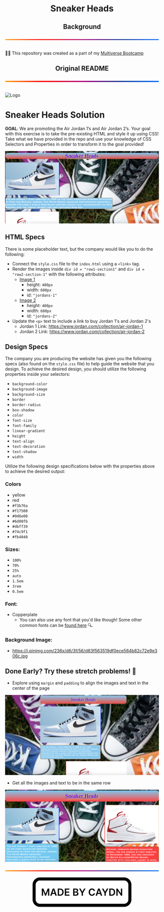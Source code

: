 <h1 align="center">Sneaker Heads</h1>
<div align="center">
  <h2>Background</h2>
  <img src="./img/gradient.svg" alt="A gradient separator used to distinguish sections of the page" draggable="false"
    style="max-width: 100%;" title="Gradient Separator">
</div>
<br>
<p>
  👨‍💻 This repository was created as a part of my <a href="https://www.multiverse.io/en-GB/programmes/software-engineering" draggable="false">Multiverse Bootcamp</a>
</p>
<div align="center">
  <h2>Original README</h2>
  <img src="./img/gradient.svg" alt="A gradient separator used to distinguish sections of the page" draggable="false"
    style="max-width: 100%;" title="Gradient Separator">
</div>
<br>
<p>
<img src="https://user-images.githubusercontent.com/44912347/202250287-a5d277c0-62fe-4180-9aa2-ed699404c771.jpg" alt="Logo">

# Sneaker Heads Solution
**GOAL**: We are promoting the Air Jordan 1’s and Air Jordan 2’s. Your goal with this exercise is to take the pre-existing HTML and style it up using CSS! Take what we have provided in the repo and use your knowledge of CSS Selectors and Properties in order to transform it to the goal provided!

![Final Output for Core Exercises](./CoreFinalImage.png)

## HTML Specs
There is some placeholder text, but the company would like you to do the following:
- Connect the `style.css` file to the `index.html` using a `<link>` tag.
- Render the images inside `div id = "row1-section1"` and `div id = "row2-section-1"` with the following attributes:
    - [Image 1](https://ftw.usatoday.com/wp-content/uploads/sites/90/2021/03/Screen-Shot-2021-03-06-at-11.04.45-AM.png?w=1000&h=600&crop=1)
        - height: `400px` 
        - width: `600px` 
        - id: `"jordans-1"`
    - [Image 2](https://cdn.flightclub.com/TEMPLATE/011923/1.jpg)
        - height: `400px` 
        - width: `600px` 
        - id: `"jordans-2"`
- Update the `<p>` text to include a link to buy Jordan 1's and Jordan 2's
    - Jordan 1 Link: https://www.jordan.com/collection/air-jordan-1
    - Jordan 2 Link: https://www.jordan.com/collection/air-jordan-2

## Design Specs
The company you are producing the website has given you the following specs (also found on the `style.css` file) to help guide the website that you design. To achieve the desired design, you should utilize the following properties inside your selectors:
- `background-color`
- `background-image`
- `background-size`
- `border`
- `border-radius`
- `box-shadow`
- `color`
- `font-size`
- `font-family`
- `linear-gradient`
- `height`
- `text-align`
- `text-decoration`
- `text-shadow`
- `width`

Utilize the following design specifications below with the properties above to achieve the desired output:

### Colors
- yellow
- red
- `#f3b76a`
- `#f17500`
- `#0d6e00`
- `#6d00fb`
- `#dbff39`
- `#74c9f1`
- `#fb4040`

### Sizes:
- `100%`
- `70%`
- `25%`
- `auto`
- `1.5em`
- `3rem`
- `0.5em`

### Font:
- Copperplate   
    - You can also use any font that you'd like though! Some other common fonts can be [found here](https://www.w3schools.com/css/css_font.asp) 🔍.

### Background Image:
- https://i.pinimg.com/236x/d6/3f/56/d63f563519df0ece564b82c72e9e306c.jpg


## Done Early? Try these stretch problems! 🚀
- Explore using `margin` and `padding` to align the images and text in the center of the page

![Stretch Final Image](/StretchImage.png)

- Get all the images and text to be in the same row

![Rows Final Image](/Rows.png)
</p>
<div align="center">
  <img src="./img/gradient.svg" alt="A gradient separator used to distinguish sections of the page" draggable="false"
    style="max-width: 100%;" title="Gradient Separator">
</div>
<br>
<div align="center">
  <img src="./img/madebycaydn.svg" alt="A badge showing that this was 'Made by Caydn'" draggable="false"
    title="Made by Caydn">
</div>